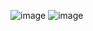 ![image](https://user-images.githubusercontent.com/34707669/156804020-54f681de-f4df-441c-88cf-fa141586bd16.png)
![image](https://user-images.githubusercontent.com/34707669/156803945-86e6dbf4-5387-4fd0-9776-585746bcd6df.png)
